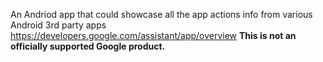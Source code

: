 An Andriod app that could showcase all the app actions info from various Android
3rd party apps https://developers.google.com/assistant/app/overview
**This is not an officially supported Google product.**

















































